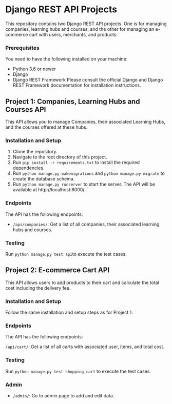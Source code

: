 # Django REST API Projects
This repository contains two Django REST API projects. One is for managing companies, learning hubs and courses, and the other for managing an e-commerce cart with users, merchants, and products.

### Prerequisites
You need to have the following installed on your machine:

* Python 3.6 or newer
* Django
* Django REST Framework
Please consult the official Django and Django REST Framework documentation for installation instructions.

## Project 1: Companies, Learning Hubs and Courses API
This API allows you to manage Companies, their associated Learning Hubs, and the courses offered at these hubs.

### Installation and Setup
1. Clone the repository.
2. Navigate to the root directory of this project.
3. Run `pip install -r requirements.txt` to install the required dependencies.
4. Run `python manage.py makemigrations` and `python manage.py migrate` to create the database schema.
5. Run `python manage.py runserver` to start the server. The API will be available at http://localhost:8000/.

### Endpoints
The API has the following endpoints:

* `/api/companies/`: Get a list of all companies, their associated learning hubs and courses.

### Testing
Run `python manage.py test api`to execute the test cases.

## Project 2: E-commerce Cart API
This API allows users to add products to their cart and calculate the total cost including the delivery fee.

### Installation and Setup
Follow the same installation and setup steps as for Project 1.

### Endpoints
The API has the following endpoints:

`/api/cart/`: Get a list of all carts with associated user, items, and total cost.

### Testing
Run `python manage.py test shopping_cart` to execute the test cases.

### Admin
* `/admin/`: Go to admin page to add and edit data.
